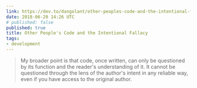 ```yaml
---
link: https://dev.to/dangolant/other-peoples-code-and-the-intentional-fallacy-5djd
date: 2018-06-20 14:26 UTC
# published: false
published: true
title: Other People's Code and the Intentional Fallacy
tags:
- development
---
```


<blockquote>My broader point is that code, once written, can only be questioned by its function and the reader's understanding of it. It cannot be questioned through the lens of the author's intent in any reliable way, even if you have access to the original author.</blockquote>

